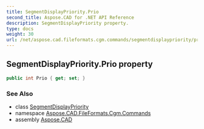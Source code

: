 ```yaml
---
title: SegmentDisplayPriority.Prio
second_title: Aspose.CAD for .NET API Reference
description: SegmentDisplayPriority property. 
type: docs
weight: 30
url: /net/aspose.cad.fileformats.cgm.commands/segmentdisplaypriority/prio/
---
```

## SegmentDisplayPriority.Prio property

```csharp
public int Prio { get; set; }
```

### See Also

* class [SegmentDisplayPriority](../)
* namespace [Aspose.CAD.FileFormats.Cgm.Commands](../../segmentdisplaypriority/)
* assembly [Aspose.CAD](../../../)


